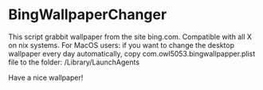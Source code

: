# BingWallpaperChanger
This script grabbit wallpaper from the site bing.com. Compatible with all X on nix systems.
For MacOS users: if you want to change the desktop wallpaper every day automatically, copy com.owl5053.bingwallpapper.plist file to the folder: /Library/LaunchAgents

Have a nice wallpaper!
